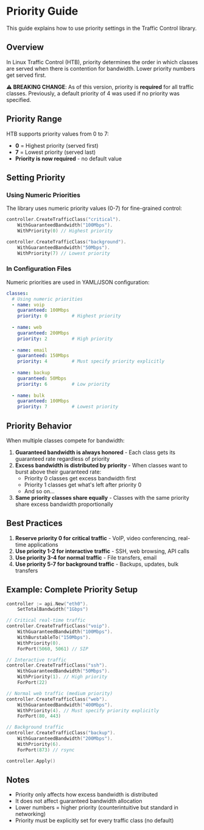 # Priority Guide

This guide explains how to use priority settings in the Traffic Control library.

## Overview

In Linux Traffic Control (HTB), priority determines the order in which classes are served when there is contention for bandwidth. Lower priority numbers get served first.

**⚠️ BREAKING CHANGE**: As of this version, priority is **required** for all traffic classes. Previously, a default priority of 4 was used if no priority was specified.

## Priority Range

HTB supports priority values from 0 to 7:
- **0** = Highest priority (served first)
- **7** = Lowest priority (served last)
- **Priority is now required** - no default value

## Setting Priority

### Using Numeric Priorities

The library uses numeric priority values (0-7) for fine-grained control:

```go
controller.CreateTrafficClass("critical").
    WithGuaranteedBandwidth("100Mbps").
    WithPriority(0) // Highest priority

controller.CreateTrafficClass("background").
    WithGuaranteedBandwidth("50Mbps").
    WithPriority(7) // Lowest priority
```

### In Configuration Files

Numeric priorities are used in YAML/JSON configuration:

```yaml
classes:
  # Using numeric priorities
  - name: voip
    guaranteed: 100Mbps
    priority: 0         # Highest priority
    
  - name: web
    guaranteed: 200Mbps
    priority: 2         # High priority
    
  - name: email
    guaranteed: 150Mbps
    priority: 4         # Must specify priority explicitly
    
  - name: backup
    guaranteed: 50Mbps
    priority: 6         # Low priority
    
  - name: bulk
    guaranteed: 100Mbps
    priority: 7         # Lowest priority
```

## Priority Behavior

When multiple classes compete for bandwidth:

1. **Guaranteed bandwidth is always honored** - Each class gets its guaranteed rate regardless of priority
2. **Excess bandwidth is distributed by priority** - When classes want to burst above their guaranteed rate:
   - Priority 0 classes get excess bandwidth first
   - Priority 1 classes get what's left after priority 0
   - And so on...
3. **Same priority classes share equally** - Classes with the same priority share excess bandwidth proportionally

## Best Practices

1. **Reserve priority 0 for critical traffic** - VoIP, video conferencing, real-time applications
2. **Use priority 1-2 for interactive traffic** - SSH, web browsing, API calls
3. **Use priority 3-4 for normal traffic** - File transfers, email
4. **Use priority 5-7 for background traffic** - Backups, updates, bulk transfers

## Example: Complete Priority Setup

```go
controller := api.New("eth0").
    SetTotalBandwidth("1Gbps")

// Critical real-time traffic
controller.CreateTrafficClass("voip").
    WithGuaranteedBandwidth("100Mbps").
    WithBurstableTo("150Mbps").
    WithPriority(0).
    ForPort(5060, 5061) // SIP

// Interactive traffic
controller.CreateTrafficClass("ssh").
    WithGuaranteedBandwidth("50Mbps").
    WithPriority(1). // High priority
    ForPort(22)

// Normal web traffic (medium priority)
controller.CreateTrafficClass("web").
    WithGuaranteedBandwidth("400Mbps").
    WithPriority(4). // Must specify priority explicitly
    ForPort(80, 443)

// Background traffic
controller.CreateTrafficClass("backup").
    WithGuaranteedBandwidth("200Mbps").
    WithPriority(6).
    ForPort(873) // rsync

controller.Apply()
```

## Notes

- Priority only affects how excess bandwidth is distributed
- It does not affect guaranteed bandwidth allocation
- Lower numbers = higher priority (counterintuitive but standard in networking)
- Priority must be explicitly set for every traffic class (no default)